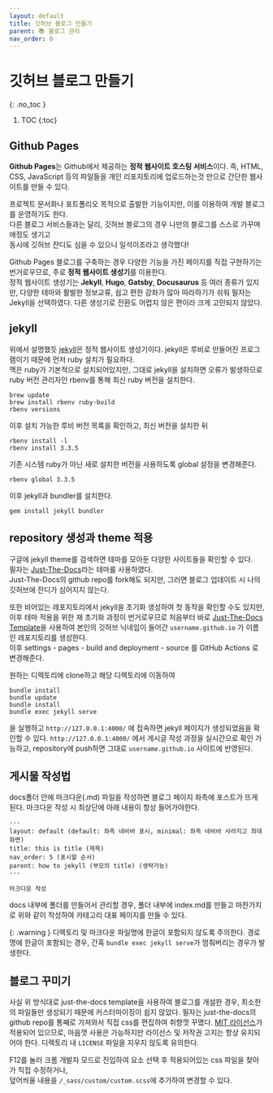 ```yaml
---
layout: default
title: 깃허브 블로그 만들기
parent: 📚 블로그 관리
nav_order: 0
---
```


# 깃허브 블로그 만들기
{: .no_toc }

1. TOC
{:toc}

## Github Pages

**Github Pages**는 Github에서 제공하는 **정적 웹사이트 호스팅 서비스**이다. 즉, HTML, CSS, JavaScript 등의 파일들을 개인 리포지토리에 업로드하는것 만으로 간단한 웹사이트를 만들 수 있다.

프로젝트 문서화나 포트폴리오 목적으로 출발한 기능이지만, 이를 이용하여 개발 블로그를 운영하기도 한다.  
다른 블로그 서비스들과는 달리, 깃허브 블로그의 경우 나만의 블로그를 스스로 가꾸며 애정도 생기고  
동시에 깃허브 잔디도 심을 수 있으니 일석이조라고 생각했다!


Github Pages 블로그를 구축하는 경우 다양한 기능을 가진 페이지를 직접 구현하기는 번거로우므로, 주로 **정적 웹사이트 생성기**를 이용한다.  
정적 웹사이트 생성기는 **Jekyll**, **Hugo**, **Gatsby**, **Docusaurus** 등 여러 종류가 있지만, 다양한 테마와 활발한 정보교류, 쉽고 편한 강좌가 많아 따라하기가 쉬워 필자는 Jekyll을 선택하였다. 다른 생성기로 전환도 어렵지 않은 편이라 크게 고민되지 않았다.

## jekyll

위에서 설명했듯 [jekyll](https://jekyllrb.com/)은 정적 웹사이트 생성기이다. jekyll은 루비로 만들어진 프로그램이기 때문에 먼저 ruby 설치가 필요하다.  
맥은 ruby가 기본적으로 설치되어있지만, 그대로 jekyll을 설치하면 오류가 발생하므로 ruby 버전 관리자인 rbenv를 통해 최신 ruby 버전을 설치한다.  
```
brew update
brew install rbenv ruby-build
rbenv versions
```
이후 설치 가능한 루비 버전 목록을 확인하고, 최신 버전을 설치한 뒤
```
rbenv install -l
rbenv install 3.3.5
```
기존 시스템 ruby가 아닌 새로 설치한 버전을 사용하도록 global 설정을 변경해준다.
```
rbenv global 3.3.5
```
이후 jekyll과 bundler를 설치한다.
```
gem install jekyll bundler
```

## repository 생성과 theme 적용

구글에 jekyll theme를 검색하면 테마를 모아둔 다양한 사이트들을 확인할 수 있다.  
필자는 [Just-The-Docs](https://just-the-docs.com/)라는 테마를 사용하였다.  
Just-The-Docs의 github repo를 fork해도 되지만, 그러면 블로그 업데이트 시 나의 깃허브에 잔디가 심어지지 않는다.

또한 비어있는 레포지토리에서 jekyll을 초기화 생성하여 첫 동작을 확인할 수도 있지만, 이후 테마 적용을 위한 재 초기화 과정이 번거로우므로 처음부터 바로 [Just-The-Docs Template](https://just-the-docs.github.io/just-the-docs-template/)을 사용하여 본인의 깃허브 닉네임이 들어간 `username.github.io` 가 이름인 레포지토리를 생성한다.  
이후 settings - pages - build and deployment - source 를 GitHub Actions 로 변경해준다.

원하는 디렉토리에 clone하고 해당 디렉토리에 이동하여
```
bundle install
bundle update
bundle install
bundle exec jekyll serve
```
을 실행하고 `http://127.0.0.1:4000/` 에 접속하면 jekyll 페이지가 생성되었음을 확인할 수 있다.
`http://127.0.0.1:4000/` 에서 게시글 작성 과정을 실시간으로 확인 가능하고, repository에 push하면 그대로 `username.github.io` 사이트에 반영된다.

## 게시물 작성법

docs폴더 안에 마크다운(.md) 파일을 작성하면 블로그 페이지 좌측에 포스트가 뜨게 된다. 마크다운 작성 시 최상단에 아래 내용이 항상 들어가야한다.
```
---
layout: default (default: 좌측 네비바 표시, minimal: 좌측 네비바 사라지고 최대화면)
title: this is title (제목)
nav_order: 5 (표시할 순서)
parent: how to jekyll (부모의 title) (생략가능)
---

마크다운 작성
```
docs 내부에 폴더를 만들어서 관리할 경우, 폴더 내부에 index.md를 만들고 마찬가지로 위와 같이 작성하여 카테고리 대표 페이지를 만들 수 있다.

{: .warning }
디렉토리 및 마크다운 파일명에 한글이 포함되지 않도록 주의한다. 경로명에 한글이 포함되는 경우, 간혹 `bundle exec jekyll serve`가 멈춰버리는 경우가 발생한다.

## 블로그 꾸미기

사실 위 방식대로 just-the-docs template을 사용하여 블로그를 개설한 경우, 최소한의 파일들만 생성되기 때문에 커스터마이징이 쉽지 않았다. 필자는 just-the-docs의 github repo를 통째로 가져와서 직접 css를 편집하여 취향껏 꾸몄다. [MIT 라이선스](https://ko.wikipedia.org/wiki/MIT_%ED%97%88%EA%B0%80%EC%84%9C)가 적용되어 있으므로, 마음껏 사용은 가능하지만 라이선스 및 저작권 고지는 항상 유지되어야 한다. 디렉토리 내 `LICENSE` 파일을 지우지 않도록 유의한다.

F12를 눌러 크롬 개발자 모드로 진입하여 요소 선택 후 적용되어있는 css 파일을 찾아가 직접 수정하거나,  
덮어씌울 내용을 `/_sass/custom/custom.scss`에 추가하여 변경할 수 있다.